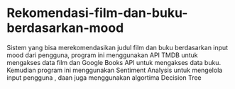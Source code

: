 # Rekomendasi-film-dan-buku-berdasarkan-mood
Sistem yang bisa merekomendasikan judul film dan buku berdasarkan input mood dari pengguna, program ini menggunakan API TMDB untuk mengakses data film dan Google Books API untuk mengakses data buku. Kemudian program ini menggunakan Sentiment Analysis untuk mengelola input pengguna , daan juga menggunakan algortima Decision Tree
